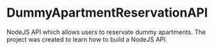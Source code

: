 # DummyApartmentReservationAPI
NodeJS API which allows users to reservate dummy apartments. The project was created to learn how to build a NodeJS API. 
